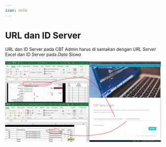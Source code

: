 ```yaml
---
icon: note
---
```

# URL dan ID Server

URL dan ID Server pada CBT Admin harus di samakan dengan *URL Server* Excel dan ID Server pada *Data Siswa*

![ID Server](../../images/idserver.jpg)

